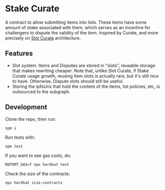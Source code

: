 # Stake Curate

A contract to allow submitting items into lists. These items have some amount of stake associated with them, which serves as an incentive for challengers to dispute the validity of the item. Inspired by Curate, and more precisely on [Slot Curate](https://github.com/kleros/slot-curate) architecture.

## Features

- Slot system. Items and Disputes are stored in "slots", reusable storage that makes rewriting cheaper. Note that, unlike Slot Curate, if Stake Curate usage growth, reusing Item slots is actually rare, but it's still nice to have. Otherwise, Dispute slots should still be useful.
- Storing the ipfsUris that hold the content of the items, list policies, etc, is outsourced to the subgraph.

## Development

Clone the repo, then run:

`npm i`

Run tests with:

`npm test`

If you want to see gas costs, do:

`REPORT_GAS=T npx hardhat test`

Check the size of the contracts:

`npx hardhat size-contracts`